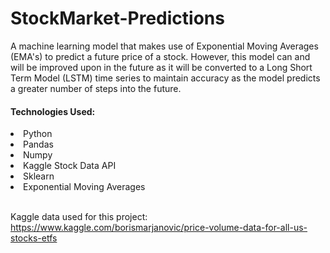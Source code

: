 # StockMarket-Predictions

A machine learning model that makes use of Exponential Moving Averages (EMA's) to predict a future price of a stock.
However, this model can and will be improved upon in the future as it will be converted to a Long Short Term Model (LSTM) time series to maintain accuracy as the model predicts a greater number of steps into the future.


<h4>Technologies Used:</h4>
<li>Python</li>
<li>Pandas</li>
<li>Numpy</li>
<li>Kaggle Stock Data API</li>
<li>Sklearn</li>
<li>Exponential Moving Averages</li><br>

Kaggle data used for this project: https://www.kaggle.com/borismarjanovic/price-volume-data-for-all-us-stocks-etfs
